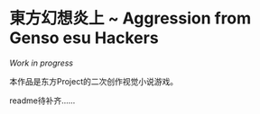 # 東方幻想炎上 ~ Aggression from Genso esu Hackers

*Work in progress*

本作品是东方Project的二次创作视觉小说游戏。

readme待补齐......